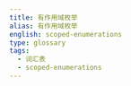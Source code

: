```yaml
---
title: 有作用域枚举
alias: 有作用域枚举
english: scoped-enumerations
type: glossary
tags:
  - 词汇表
  - scoped-enumerations
---
```

